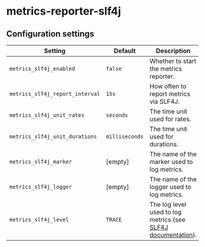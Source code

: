 # metrics-reporter-slf4j

## Configuration settings

| Setting                         | Default        | Description                                                            |
| ------------------------------- | -------------- | ---------------------------------------------------------------------- |
| `metrics_slf4j_enabled`         | `false`        | Whether to start the metrics reporter.                                 |
| `metrics_slf4j_report_interval` | `15s`          | How often to report metrics via SLF4J.                                 |
| `metrics_slf4j_unit_rates`      | `seconds`      | The time unit used for rates.                                          |
| `metrics_slf4j_unit_durations`  | `milliseconds` | The time unit used for durations.                                      |
| `metrics_slf4j_marker`          | [empty]        | The name of the marker used to log metrics.                            |
| `metrics_slf4j_logger`          | [empty]        | The name of the logger used to log metrics.                            |
| `metrics_slf4j_level`           | `TRACE`        | The log level used to log metrics (see [SLF4J documentation][levels]). |

[levels]: http://www.slf4j.org/apidocs/org/slf4j/event/Level.html
